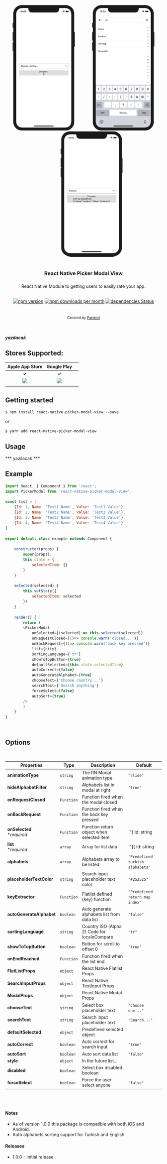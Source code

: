 
<div align="center">
 <img src="./screenshots/ss1.png" width="200">
  &nbsp;&nbsp;&nbsp;&nbsp;&nbsp;&nbsp;&nbsp;&nbsp;&nbsp;&nbsp;&nbsp;&nbsp;
 <img src="./screenshots/ss2.png" width="200">
 &nbsp;&nbsp;&nbsp;&nbsp;&nbsp;&nbsp;&nbsp;&nbsp;&nbsp;&nbsp;&nbsp;&nbsp;
 <img src="./screenshots/ss3.png" width="200">
</div>

<br/>
<div align="center"> <h3>React Native Picker Modal View<h3></div>

<div align="center"> React Native Module to getting users to easily rate your app.</div>
<div align="center"> 
<br/>

[![npm version](https://img.shields.io/npm/v/react-native-store-rating.svg)](https://www.npmjs.com/package/react-responsive-modal)
[![npm downloads per month](https://img.shields.io/npm/dm/react-native-store-rating.svg)](https://www.npmjs.com/package/react-responsive-modal)
[![dependencies Status](https://david-dm.org/pankod/react-native-store-rating/status.svg)](https://david-dm.org/pradel/react-responsive-modal)


<br/>
  <sub>Created by <a href="https://www.pankod.com">Pankod</a></sub>
</div>
<br/>
<br/>

***yazılacak***





## Stores Supported:
|                                                                 **Apple App Store**                                                                 |                                                              **Google Play**                                                              |                                                                              |
| :--------------------------------------------------------------------------------------------------------------------------------------: | :-------------------------------------------------------------------------------------------------------------------------------------: | :----------------------------------------------------------------------------------------------------------
|                                                         **✓**                                                         |                                                        **✓**                                                        |                                                                                                                       |
| <img src="https://developer.apple.com/assets/elements/icons/app-store/app-store-128x128_2x.png" height="60" > |                      <img src="https://elegal.ph/site/wp-content/uploads/2017/08/google-play-icon-logo-favicon-1632434.svg_.jpg" height="60" float="right"> |
|                                             |






## Getting started
```
$ npm install react-native-picker-modal-view --save
```

or

```
$ yarn add react-native-picker-modal-view
```

## Usage
*** yazılacak ***


## Example
```javascript
import React, { Component } from 'react';
import PickerModal from 'react-native-picker-modal-view';

const list = [
	{Id: 1, Name: 'Test1 Name', Value: 'Test1 Value'},
	{Id: 2, Name: 'Test2 Name', Value: 'Test2 Value'},
	{Id: 3, Name: 'Test3 Name', Value: 'Test3 Value'},
	{Id: 4, Name: 'Test4 Name', Value: 'Test4 Value'}
]

export default class example extends Component {

	constructor(props) {
		super(props);
		this.state = {
			selectedItem: {}
		}
	}

	selected(selected) {
		this.setState({
			selectedItem: selected
		})
	}

    render() {
        return (
		<PickerModal
			onSelected={(selected) => this.selected(selected)}
			onRequestClosed={()=> console.warn('closed...')}
			onBackRequest={()=> console.warn('back key pressed')}
			list={city}
			sortingLanguage={'tr'}
			showToTopButton={true}
			defaultSelected={this.state.selectedItem}
			autoCorrect={false}
			autoGenerateAlphabet={true}
			chooseText={'Choose country...'}
			searchText={'Search anything'} 
			forceSelect={false}
			autoSort={true}
		/>
        )
    }
}

```

<br/>

## Options
<br/>

| Properties | Type | Description |Default |
|------------|-------------------------------------|-------------|----------------------------------------------------------------|
| **animationType**   | `string` | The RN Modal animation type                | `"slide"`       | 
| **hideAlphabetFilter**   | `string` | Alphabets list in modal at right      | `"true"`        | 
| **onRequestClosed**   | `Function` | Function fired when the modal closed    
| **onBackRequest**   | `Function` | Function fired when the back key pressed          
| **onSelected** <br> **required* | `Function`  | Function return object when selected item | `"{ Id: string | number; Name: string; Value: string; [key: string]: any; CountryId?: ICity; CityId?: ITown; }"` | 
| **list** <br> **required* | `array`  | Array for list data | `"[{ Id: string | number; Name: string; Value: string; [key: string]: any; CountryId?: ICity; CityId?: ITown; }]"` | 
| **alphabets** | `array`  | Alphabets array to be listed | `"Predefined turkish alphabets"` | 
| **placeholderTextColor** | `string`  | Search input placeholder text color |  `"#252525"` | 
| **keyExtractor** | `Function`  | Flatlist defined {key} function |  `"Predefined return map index"` | 
| **autoGenerateAlphabet** | `boolean`  | Auto generate alphabets list from data list |  `"false"` | 
| **sortingLanguage** | `string`  | Country ISO (Alpha 2) Code for localeCompare |  `"tr"` | 
| **showToTopButton** | `boolean`  | Button for scroll to offset 0 |  `"true"` | 
| **onEndReached** | `Function`  | Function fired when the list end |  | 
| **FlatListProps** | `object`  | React Native Flatlist Props |  | 
| **SearchInputProps** | `object`  | React Native TextInput Props |  | 
| **ModalProps** | `object`  | React Native Modal Props |  | 
| **chooseText** | `string`  | Select box placeholder text | `"Choose one..."` | 
| **searchText** | `string`  | Search input placeholder text | `"Search..."` | 
| **defaultSelected** | `object`  | Predefined selected object |  | 
| **autoCorrect** | `boolean`  | Auto correct for search input | `"true"` | 
| **autoSort** | `boolean`  | Auto sort data list | `"false"` | 
| **style** | `object`  | In the future list... |  | 
| **disabled** | `boolean`  | Select box disabled boolean |  | 
| **forceSelect** | `boolean`  | Force the user select anyone | `"false"` |  

<br/>
<br/>


#### Notes

- As of version 1.0.0 this package is compatible with both iOS and Android.
- Auto alphabets sorting support for Turkish and English

#### Releases
- 1.0.0 - Initial release


